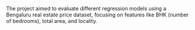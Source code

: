 The project aimed to evaluate different regression models using a Bengaluru real estate price dataset, focusing on features like BHK (number of bedrooms), total area, and locality.
